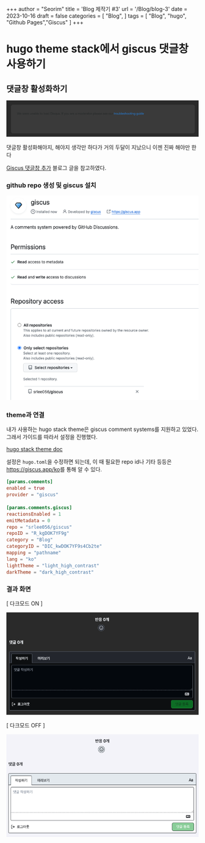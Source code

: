 +++
author = "Seorim"
title = 'Blog 제작기 #3'
url = '/Blog/blog-3'
date = 2023-10-16
draft = false
categories = [
    "Blog", 
]
tags = [
    "Blog", "hugo", "Github Pages","Giscus"
]
+++

# hugo theme stack에서 giscus 댓글창 사용하기

## 댓글창 활성화하기

![](image.png)

댓글창 활성화해야지, 해야지 생각만 하다가 거의 두달이 지났으니 이젠 진짜 해야만 한다

[Giscus 댓글창 추가](https://kzeoh.github.io/posts/make-blog3/) 블로그 글을 참고하였다.

### github repo 생성 및 giscus 설치

![](image-1.png)

### theme과 연결

내가 사용하는 hugo stack theme은 giscus comment systems를 지원하고 있었다. 그래서 가이드를 따라서 설정을 진행했다.

[hugo stack theme doc](https://stack.jimmycai.com/config/comments)

설정은 `hugo.toml`을 수정하면 되는데, 이 때 필요한 repo id나 기타 등등은 <https://giscus.app/ko>를 통해 알 수 있다.

```toml
[params.comments]
enabled = true
provider = "giscus"

[params.comments.giscus]
reactionsEnabled = 1
emitMetadata = 0
repo = "srlee056/giscus"
repoID = "R_kgDOK7YF9g"
category = "Blog"
categoryID = "DIC_kwDOK7YF9s4Cb2te"
mapping = "pathname"
lang = "ko"
lightTheme = "light_high_contrast"
darkTheme = "dark_high_contrast"
```

### 결과 화면

[ 다크모드 ON ]

![](image-4.png)

[ 다크모드 OFF ]

![](image-3.png)
